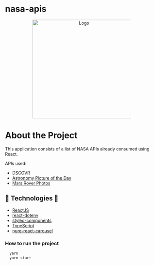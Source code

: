 # nasa-apis

<div align="center">
  <img src=".github/nasa-apis-logo.png" height="325" alt="Logo" />
</div>

# About the Project

This application consists of a list of NASA APIs already consumed using React.

APIs used:

- [DSCOVR](https://epic.gsfc.nasa.gov/about/api)
- [Astronomy Picture of the Day](https://github.com/nasa/apod-api)
- [Mars Rover Photos](https://api.nasa.gov/mars-photos/api/v1/rovers/curiosity/photos?sol=1000&api_key=DEMO_KEY)

## 🔨 Technologies 🔨

- [ReactJS](https://reactjs.org/)
- [react-dotenv](https://www.npmjs.com/package/react-dotenv)
- [styled-components](https://styled-components.com)
- [TypeScript](https://www.typescriptlang.org/)
- [pure-react-carousel](https://www.npmjs.com/package/pure-react-carousel)

### How to run the project

```sh
  yarn
  yarn start
```
